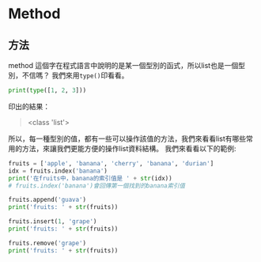 # Method
## 方法
method 這個字在程式語言中說明的是某一個型別的函式，所以list也是一個型別，不信嗎？
我們來用`type()`印看看。
```python
print(type([1, 2, 3]))
```

印出的結果：
> <class 'list'>

所以，每一種型別的值，都有一些可以操作該值的方法，我們來看看list有哪些常用的方法，來讓我們更能方便的操作list資料結構。
我們來看看以下的範例:
```python
fruits = ['apple', 'banana', 'cherry', 'banana', 'durian']
idx = fruits.index('banana')
print('在fruits中，banana的索引值是 ' + str(idx))
# fruits.index('banana')會回傳第一個找到的banana索引值

fruits.append('guava')
print('fruits: ' + str(fruits))

fruits.insert(1, 'grape')
print('fruits: ' + str(fruits))

fruits.remove('grape')
print('fruits: ' + str(fruits))

```